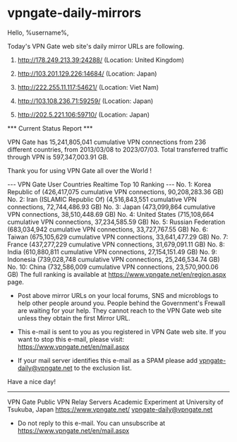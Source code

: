 # vpngate-daily-mirrors

Hello, %username%,

Today's VPN Gate web site's daily mirror URLs are following.

1. http://178.249.213.39:24288/
   (Location: United Kingdom)

2. http://103.201.129.226:14684/
   (Location: Japan)

3. http://222.255.11.117:54621/
   (Location: Viet Nam)

4. http://103.108.236.71:59259/
   (Location: Japan)

5. http://202.5.221.106:59710/
   (Location: Japan)


*** Current Status Report ***

VPN Gate has 15,241,805,041 cumulative VPN connections from 236 different countries, from 2013/03/08 to 2023/07/03.
Total transferred traffic through VPN is 597,347,003.91 GB.

Thank you for using VPN Gate all over the World !


--- VPN Gate User Countries Realtime Top 10 Ranking ---
No. 1: Korea Republic of (426,417,075 cumulative VPN connections, 90,208,283.36 GB)
No. 2: Iran (ISLAMIC Republic Of) (4,516,843,551 cumulative VPN connections, 72,744,486.93 GB)
No. 3: Japan (473,099,864 cumulative VPN connections, 38,510,448.69 GB)
No. 4: United States (715,108,664 cumulative VPN connections, 37,234,585.59 GB)
No. 5: Russian Federation (683,034,942 cumulative VPN connections, 33,727,767.55 GB)
No. 6: Taiwan (675,105,629 cumulative VPN connections, 33,641,477.29 GB)
No. 7: France (437,277,229 cumulative VPN connections, 31,679,091.11 GB)
No. 8: India (610,880,811 cumulative VPN connections, 27,154,151.49 GB)
No. 9: Indonesia (739,028,748 cumulative VPN connections, 25,246,534.74 GB)
No. 10: China (732,586,009 cumulative VPN connections, 23,570,900.06 GB)
The full ranking is available at https://www.vpngate.net/en/region.aspx page.


* Post above mirror URLs on your local forums, SNS and microblogs
  to help other people around you.
  People behind the Government's Frewall are waiting for your help.
  They cannot reach to the VPN Gate web site
  unless they obtain the first Mirror URL.

* This e-mail is sent to you as you registered in VPN Gate web site.
  If you want to stop this e-mail, please visit:
  https://www.vpngate.net/en/mail.aspx

* If your mail server identifies this e-mail as a SPAM
  please add vpngate-daily@vpngate.net to the exclusion list.

Have a nice day!

------------------------------------------------------
VPN Gate Public VPN Relay Servers
Academic Experiment at University of Tsukuba, Japan
https://www.vpngate.net/
vpngate-daily@vpngate.net
* Do not reply to this e-mail.
  You can unsubscribe at https://www.vpngate.net/en/mail.aspx


